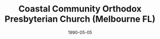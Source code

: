 ---
date: &id001 1990-05-05
end_date: null
location:
  address: null
  city: Melbourne
  state: FL
minister:
- end: 1996-01-01
  name: Donald Parker
  start: 1990-01-01
  type: Pastor
ministers:
- Donald Parker
name: Coastal Community Orthodox Presbyterian Church
names:
- end: 1996-06-01
  name: Coastal Community Orthodox Presbyterian Church
  start: 1990-05-05
origination_date: *id001
raw_data: "FLORIDA Melbourne\nCoastal Community Orthodox Presbyterian Church  (May\
  \ 5, 1990\u2013June 1, 1996)\nPastor: Donald Parker, 1990\u201396"
received_from: null
states:
- FL
status:
  active: false
  end_date: null
  reason: null
  received_from: null
  withdrawal_to: null
title: Coastal Community Orthodox Presbyterian Church (Melbourne FL)
year_established:
- 1990

---